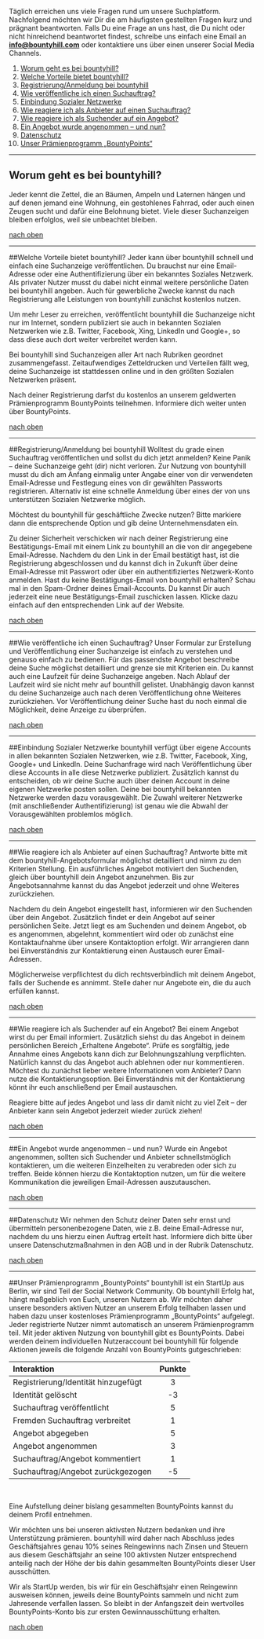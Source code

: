 Täglich erreichen uns viele Fragen rund um unsere Suchplatform. Nachfolgend möchten wir Dir die am häufigsten gestellten Fragen kurz und prägnant beantworten. Falls Du eine Frage an uns hast, die Du nicht oder nicht hinreichend beantwortet findest, schreibe uns einfach eine Email an **<a href="mailto:info@bountyhill.com">info@bountyhill.com</a>** oder kontaktiere uns über einen unserer Social Media Channels.

1. [Worum geht es bei bountyhill?](#1)
1. [Welche Vorteile bietet bountyhill?](#2)
1. [Registrierung/Anmeldung bei bountyhill](#3)
1. [Wie veröffentliche ich einen Suchauftrag?](#4)
1. [Einbindung Sozialer Netzwerke](#5)
1. [Wie reagiere ich als Anbieter auf einen Suchauftrag?](#6)
1. [Wie reagiere ich als Suchender auf ein Angebot?](#7)
1. [Ein Angebot wurde angenommen – und nun?](#8)
1. [Datenschutz](#9)
1. [Unser Prämienprogramm „BountyPoints“](#10)


---
<a name='1' class='target'></a>
## Worum geht es bei bountyhill?

Jeder kennt die Zettel, die an Bäumen, Ampeln und Laternen  hängen und auf denen jemand eine Wohnung, ein gestohlenes Fahrrad, oder auch einen Zeugen sucht und dafür eine Belohnung bietet.
Viele dieser Suchanzeigen bleiben erfolglos, weil sie unbeachtet bleiben.

[nach oben](#top)

---
<a name='2' class='target'></a>
##Welche Vorteile bietet bountyhill?
Jeder kann über bountyhill schnell und einfach eine Suchanzeige veröffentlichen. Du brauchst nur eine Email-Adresse oder eine Authentifizierung über ein bekanntes Soziales Netzwerk. Als privater Nutzer musst du dabei nicht  einmal weitere persönliche Daten bei bountyhill angeben. Auch für  gewerbliche Zwecke kannst du nach Registrierung alle Leistungen von bountyhill zunächst kostenlos nutzen.

Um mehr Leser zu erreichen, veröffentlicht bountyhill die Suchanzeige nicht nur im Internet, sondern publiziert sie auch in bekannten Sozialen Netzwerken wie z.B. Twitter,  Facebook, Xing, LinkedIn und Google+, so dass diese auch dort weiter verbreitet werden kann. 

Bei bountyhill sind Suchanzeigen aller Art nach Rubriken geordnet zusammengefasst. Zeitaufwendiges Zetteldrucken und Verteilen fällt weg, deine Suchanzeige ist stattdessen online und in den größten Sozialen Netzwerken präsent.

Nach deiner Registrierung darfst du kostenlos an unserem geldwerten Prämienprogramm BountyPoints teilnehmen. Informiere dich weiter unten über BountyPoints.  

[nach oben](#top)

---
<a name='3' class='target'></a>
##Registrierung/Anmeldung bei bountyhill
Wolltest du grade einen Suchauftrag veröffentlichen und sollst du dich jetzt anmelden? Keine Panik – deine Suchanzeige geht (dir) nicht verloren.
Zur Nutzung von bountyhill musst du dich am Anfang einmalig unter Angabe einer von dir verwendeten Email-Adresse und Festlegung eines von dir gewählten Passworts registrieren. Alternativ ist eine schnelle Anmeldung über eines der von uns unterstützen Sozialen Netzwerke möglich. 

Möchtest du bountyhill für geschäftliche Zwecke nutzen? Bitte markiere dann die entsprechende Option und gib deine Unternehmensdaten ein.

Zu deiner Sicherheit verschicken wir nach deiner Registrierung eine Bestätigungs-Email mit einem Link zu bountyhill an die von dir angegebene Email-Adresse. Nachdem du den Link in der Email bestätigt hast, ist die Registrierung abgeschlossen und du kannst dich in Zukunft über deine Email-Adresse mit Passwort oder über ein authentifiziertes Netzwerk-Konto anmelden.
Hast du keine Bestätigungs-Email von bountyhill erhalten? Schau mal in den Spam-Ordner deines Email-Accounts. Du kannst Dir auch jederzeit eine neue Bestätigungs-Email zuschicken lassen. Klicke dazu einfach auf den entsprechenden Link auf der Website.  

[nach oben](#top)

---
<a name='4' class='target'></a>
##Wie veröffentliche ich einen Suchauftrag?
Unser Formular zur Erstellung und Veröffentlichung einer Suchanzeige ist einfach zu verstehen und genauso einfach zu bedienen. Für das passendste Angebot beschreibe deine Suche möglichst detailliert und grenze sie mit Kriterien ein. Du kannst auch eine Laufzeit für deine Suchanzeige angeben. Nach Ablauf der Laufzeit wird sie nicht mehr auf bounthill gelistet. Unabhängig davon kannst du deine Suchanzeige auch nach deren Veröffentlichung ohne Weiteres zurückziehen.
Vor Veröffentlichung deiner Suche hast du noch einmal die Möglichkeit, deine Anzeige zu überprüfen.

[nach oben](#top)

---
<a name='5' class='target'></a>
##Einbindung Sozialer Netzwerke
bountyhill verfügt über eigene Accounts in allen bekannten Sozialen Netzwerken, wie z.B. Twitter, Facebook, Xing, Google+ und LinkedIn. Deine Suchanfrage wird nach Veröffentlichung über diese Accounts in alle diese Netzwerke publiziert. 
Zusätzlich kannst du entscheiden, ob wir deine Suche auch über deinen Account in deine eigenen Netzwerke posten sollen. Deine bei bountyhill bekannten Netzwerke werden dazu vorausgewählt. Die Zuwahl weiterer Netzwerke (mit anschließender Authentifizierung) ist genau wie die Abwahl der Vorausgewählten problemlos möglich. 

[nach oben](#top)

---
<a name='6' class='target'></a>
##Wie reagiere ich als Anbieter auf einen Suchauftrag?
Antworte bitte mit dem bountyhill-Angebotsformular möglichst detailliert und nimm zu den Kriterien Stellung. Ein ausführliches Angebot motiviert den Suchenden, gleich über bountyhill dein Angebot anzunehmen. Bis zur Angebotsannahme kannst du das Angebot jederzeit und ohne Weiteres zurückziehen.

Nachdem du dein Angebot eingestellt hast, informieren wir den Suchenden über dein Angebot. Zusätzlich findet er dein Angebot auf seiner persönlichen Seite. Jetzt liegt es am Suchenden und deinem Angebot, ob es angenommen, abgelehnt, kommentiert wird oder ob zunächst eine Kontaktaufnahme über unsere Kontaktoption erfolgt. Wir arrangieren dann bei Einverständnis zur Kontaktierung einen Austausch eurer Email-Adressen. 

Möglicherweise verpflichtest du dich rechtsverbindlich mit deinem Angebot, falls der Suchende es annimmt. Stelle daher nur Angebote ein, die du auch erfüllen kannst.

[nach oben](#top)

---
<a name='7' class='target'></a>
##Wie reagiere ich als Suchender auf ein Angebot?
Bei einem Angebot wirst du per Email informiert. Zusätzlich siehst du das Angebot in deinem persönlichen Bereich „Erhaltene Angebote“. Prüfe es sorgfältig, jede Annahme eines Angebots kann dich zur Belohnungszahlung verpflichten. Natürlich kannst du das Angebot auch ablehnen oder nur kommentieren. Möchtest du zunächst lieber weitere Informationen vom Anbieter? Dann nutze die Kontaktierungsoption. Bei Einverständnis mit der Kontaktierung könnt ihr euch anschließend per Email austauschen. 

Reagiere bitte auf jedes Angebot und lass dir damit nicht zu viel Zeit – der Anbieter kann sein Angebot jederzeit wieder zurück ziehen!

[nach oben](#top)

---
<a name='8' class='target'></a>
##Ein Angebot wurde angenommen – und nun?
Wurde ein Angebot angenommen, sollten sich Suchender und Anbieter schnellstmöglich kontaktieren, um die weiteren Einzelheiten zu verabreden oder sich zu treffen. Beide können hierzu die Kontaktoption nutzen, um für die weitere Kommunikation die jeweiligen Email-Adressen auszutauschen. 

[nach oben](#top)

---
<a name='9' class='target'></a>
##Datenschutz
Wir nehmen den Schutz deiner Daten sehr ernst und übermitteln personenbezogene Daten, wie z.B. deine Email-Adresse nur, nachdem du uns hierzu einen Auftrag erteilt hast. Informiere dich bitte über unsere Datenschutzmaßnahmen in den AGB und in der Rubrik Datenschutz.

[nach oben](#top)

---
<a name='10' class='target'></a>
##Unser Prämienprogramm „BountyPoints“
bountyhill ist ein StartUp aus Berlin, wir sind Teil der Social Network Community.
Ob bountyhill Erfolg hat, hängt maßgeblich von Euch, unseren Nutzern ab. Wir möchten daher unsere besonders aktiven Nutzer an unserem Erfolg teilhaben lassen und haben dazu unser kostenloses Prämienprogramm „BountyPoints“ aufgelegt.
Jeder registrierte Nutzer nimmt automatisch an unserem Prämienprogramm teil. Mit jeder aktiven Nutzung von bountyhill gibt es BountyPoints. Dabei werden deinem individuellen Nutzeraccount bei bountyhill für folgende Aktionen jeweils die folgende Anzahl von BountyPoints gutgeschrieben:

**Interaktion**                     | **Punkte**
:---------------------------------- | :------:
Registrierung/Identität hinzugefügt |  3
Identität gelöscht                  | -3
Suchauftrag veröffentlicht          |  5
Fremden Suchauftrag verbreitet      |  1
Angebot abgegeben                   |  5
Angebot angenommen                  |  3
Suchauftrag/Angebot kommentiert     |  1
Suchauftrag/Angebot zurückgezogen   | -5
<br>

Eine Aufstellung deiner bislang gesammelten BountyPoints kannst du deinem Profil entnehmen.

Wir möchten uns bei unseren aktivsten Nutzern bedanken und ihre Unterstützung prämieren. bountyhill wird daher nach Abschluss jedes Geschäftsjahres genau 10% seines Reingewinns nach Zinsen und Steuern aus diesem Geschäftsjahr an seine 100 aktivsten Nutzer entsprechend anteilig nach der Höhe der bis dahin gesammelten BountyPoints dieser User ausschütten. 

Wir als StartUp werden, bis wir für ein Geschäftsjahr einen Reingewinn ausweisen können, jeweils deine BountyPoints sammeln und nicht zum Jahresende verfallen lassen. So bleibt in der Anfangszeit dein wertvolles BountyPoints-Konto bis zur ersten Gewinnausschüttung erhalten. 

[nach oben](#top)